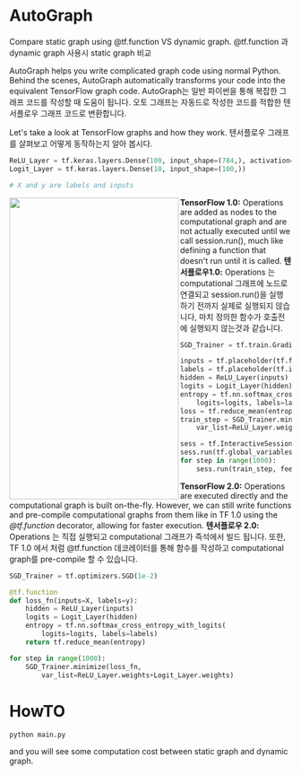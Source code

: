 # AutoGraph


Compare static graph using @tf.function VS dynamic graph.
@tf.function 과 dynamic graph 사용시 static graph 비교

AutoGraph helps you write complicated graph code using normal Python. Behind the scenes, AutoGraph automatically transforms your code into the equivalent TensorFlow graph code.
AutoGraph는 일반 파이썬을 통해 복잡한 그래프 코드를 작성할 때 도움이 됩니다. 
오토 그래프는 자동드로 작성한 코드를 적합한 텐서플로우 그래프 코드로 변환합니다.

Let's take a look at TensorFlow graphs and how they work.
텐서플로우 그래프를 살펴보고 어떻게 동작하는지 알아 봅시다.

```python
ReLU_Layer = tf.keras.layers.Dense(100, input_shape=(784,), activation=tf.nn.relu)
Logit_Layer = tf.keras.layers.Dense(10, input_shape=(100,))

# X and y are labels and inputs
```

<img src="graph.gif" align="left" width="302" height="538">

**TensorFlow 1.0:** Operations are added as nodes to the computational graph and are not actually executed until we call session.run(), much like defining a function that doesn't run until it is called.
**텐서플로우1.0:** Operations 는 computational 그래프에 노드로 연결되고 session.run()을 실행
하기 전까지 실제로 실행되지 않습니다, 마치 정의한 함수가 호출전에 실행되지 않는것과 같습니다.
```python
SGD_Trainer = tf.train.GradientDescentOptimizer(1e-2)

inputs = tf.placeholder(tf.float32, shape=[None, 784])
labels = tf.placeholder(tf.int16, shape=[None, 10])
hidden = ReLU_Layer(inputs)
logits = Logit_Layer(hidden)
entropy = tf.nn.softmax_cross_entropy_with_logits(
    logits=logits, labels=labels)
loss = tf.reduce_mean(entropy)
train_step = SGD_Trainer.minimize(loss, 
    var_list=ReLU_Layer.weights+Logit_Layer.weights)

sess = tf.InteractiveSession()
sess.run(tf.global_variables_initializer())
for step in range(1000):
    sess.run(train_step, feed_dict={inputs:X, labels:y})
```

**TensorFlow 2.0:** Operations are executed directly and the computational graph is built on-the-fly. However, we can still write functions and pre-compile computational graphs from them like in TF 1.0 using the *@tf.function* decorator, allowing for faster execution.
**텐서플로우 2.0:** Operations 는 직접 실행되고 computational 그래프가 즉석에서 빌드 됩니다.
또한, TF 1.0 에서 처럼 @tf.function 데코레이터를 통해 함수를 작성하고 computational graph를 pre-compile 할 수 있습니다.

```python
SGD_Trainer = tf.optimizers.SGD(1e-2)

@tf.function
def loss_fn(inputs=X, labels=y):
    hidden = ReLU_Layer(inputs)
    logits = Logit_Layer(hidden)
    entropy = tf.nn.softmax_cross_entropy_with_logits(
        logits=logits, labels=labels)
    return tf.reduce_mean(entropy)

for step in range(1000):
    SGD_Trainer.minimize(loss_fn, 
        var_list=ReLU_Layer.weights+Logit_Layer.weights)
```

# HowTO

```
python main.py
```

and you will see some computation cost between static graph and dynamic graph.